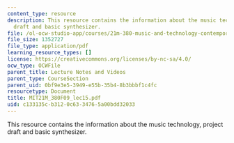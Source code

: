 ```yaml
---
content_type: resource
description: This resource contains the information about the music technology, project
  draft and basic synthesizer.
file: /ol-ocw-studio-app/courses/21m-380-music-and-technology-contemporary-history-and-aesthetics-fall-2009/c133135cb3120c6334765a00bdd32033_MIT21M_380F09_lec15.pdf
file_size: 1352727
file_type: application/pdf
learning_resource_types: []
license: https://creativecommons.org/licenses/by-nc-sa/4.0/
ocw_type: OCWFile
parent_title: Lecture Notes and Videos
parent_type: CourseSection
parent_uid: 0bf9e3e5-3949-e55b-35b4-8b3bbbf1c4fc
resourcetype: Document
title: MIT21M_380F09_lec15.pdf
uid: c133135c-b312-0c63-3476-5a00bdd32033
---
```

This resource contains the information about the music technology, project draft and basic synthesizer.